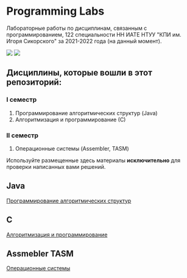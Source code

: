 # Programming Labs
Лабораторные работы по дисциплинам, связанным с программированием, 122 специальности НН ИАТЕ НТУУ "КПИ им. Игоря Сикорского" за 2021-2022 года (на данный момент).

![](https://img.shields.io/badge/Programming%20lang-Java-informational?style=flat-square&logo=java&logoColor=white&color=5194f0)
![](https://img.shields.io/badge/Programming%20lang-C-informational?style=flat-square&logo=C&logoColor=white&color=5194f0)

## Дисциплины, которые вошли в этот репозиторий:

### I семестр

1. Программирование алгоритмических структур (Java)
2. Алгоритмизация и программирование (С)

### II семестр

1. Операционные системы (Assembler, TASM)

Используйте размещенные здесь материалы **исключительно** для проверки написанных вами решений.

## Java
[Программирование алгоритмических структур](https://github.com/xairaven/kpi_labs/tree/main/1stSemester/Programming%20algorithmic%20structures)

## C
[Алгоритмизация и программирование](https://github.com/xairaven/kpi_labs/tree/main/1stSemester/Algorithmization%20and%20programming%20(I))

## Assmebler TASM
[Операционные системы](https://github.com/xairaven/kpi_labs/tree/main/2ndSemester/Operating%20Systems)
